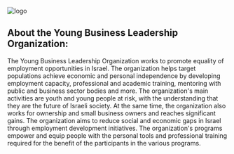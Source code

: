 ![logo](https://user-images.githubusercontent.com/64023548/80008092-e72ffd00-84cf-11ea-92fe-f4b7ca3a881a.png)
## About the Young Business Leadership Organization:
The Young Business Leadership Organization works to promote equality of employment opportunities in Israel. The organization helps target populations achieve economic and personal independence by developing employment capacity, professional and academic training, mentoring with public and business sector bodies and more.
The organization's main activities are youth and young people at risk, with the understanding that they are the future of Israeli society. At the same time, the organization also works for ownership and small business owners and reaches significant gains.
The organization aims to reduce social and economic gaps in Israel through employment development initiatives. The organization's programs empower and equip people with the personal tools and professional training required for the benefit of the participants in the various programs.

